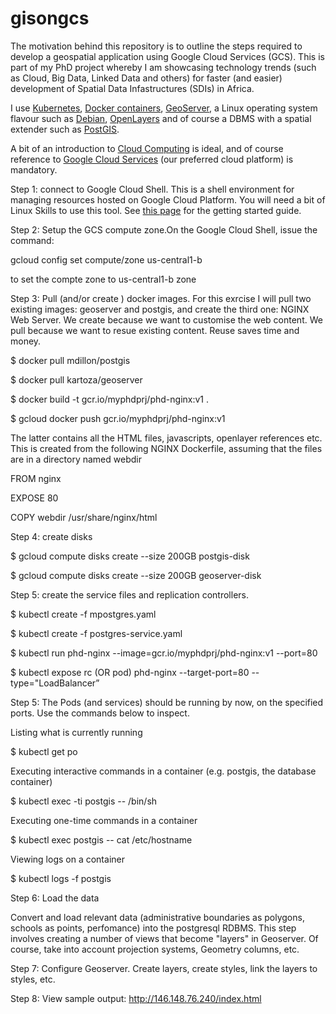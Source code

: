 # gisongcs
The motivation behind this repository is to outline the steps required to develop a geospatial application using Google Cloud Services (GCS). This is part of my PhD project whereby I am showcasing technology trends (such as Cloud, Big Data, Linked Data and others) for faster (and easier) development of Spatial Data Infastructures (SDIs) in Africa.

I use <a href="http://kubernetes.io/" target="_blank">Kubernetes</a>, <a href="https://www.docker.com/" target="_blank">Docker containers</a>, <a href="http://geoserver.org/" target="_blank" >GeoServer</a>, a Linux operating system flavour such as <a href="https://www.debian.org/" target="_blank" >Debian</a>, <a href="https://openlayers.org/" target="_blank" >OpenLayers</a> and of course a DBMS with a spatial extender such as <a href="http://www.postgis.net/" target="_blank">PostGIS</a>.

A bit of an introduction to <a href="https://en.wikipedia.org/wiki/Cloud_computing" target="_blank">Cloud Computing</a> is ideal, and of course reference to <a href="https://cloud.google.com" target="_blank">Google Cloud Services</a> (our preferred cloud platform) is mandatory.

Step 1: connect to Google Cloud Shell. This is a shell environment for managing resources hosted on Google Cloud Platform. You will need a bit of Linux Skills to use this tool. See <a href="https://cloud.google.com/shell/docs/quickstart" target="_blank"> this page</a> for the getting started guide.

Step 2: Setup the GCS compute zone.On the Google Cloud Shell, issue the command:

gcloud config set compute/zone us-central1-b 

to set the compte zone to us-central1-b zone

Step 3: Pull (and/or create ) docker images. For this exrcise I will pull two existing images: geoserver and postgis, and create the third one: NGINX Web Server. We create because we want to customise the web content. We pull because we want to resue existing content. Reuse saves time and money.

$ docker pull mdillon/postgis

$ docker pull kartoza/geoserver

$ docker build -t gcr.io/myphdprj/phd-nginx:v1 .

$ gcloud docker push gcr.io/myphdprj/phd-nginx:v1

The latter contains all the HTML files, javascripts, openlayer references etc. This is created from the following NGINX Dockerfile, assuming that the files are in a directory named webdir

FROM nginx

EXPOSE 80

COPY webdir /usr/share/nginx/html

Step 4: create disks

$ gcloud compute disks create --size 200GB postgis-disk

$ gcloud compute disks create --size 200GB geoserver-disk

Step 5: create the service files and replication controllers.

$ kubectl create -f mpostgres.yaml

$ kubectl create -f postgres-service.yaml

$ kubectl run phd-nginx --image=gcr.io/myphdprj/phd-nginx:v1 --port=80

$ kubectl expose rc (OR pod) phd-nginx --target-port=80 --type="LoadBalancer”

Step 5: The Pods (and services) should be running by now, on the specified ports. Use the commands below to inspect.

Listing what is currently running

$ kubectl get po

Executing interactive commands in a container (e.g. postgis, the database container)

$ kubectl exec -ti postgis -- /bin/sh

Executing one-time commands in a container

$ kubectl exec postgis -- cat /etc/hostname

Viewing logs on a container

$ kubectl logs -f postgis

Step 6: Load the data

Convert and load relevant data (administrative boundaries as polygons, schools as points, perfomance) into the postgresql RDBMS. This step involves creating a number of views that become "layers" in Geoserver. Of course, take into account projection systems, Geometry columns, etc.

Step 7: Configure Geoserver.  Create layers, create styles, link the layers to styles, etc.

Step 8: View sample output: http://146.148.76.240/index.html


